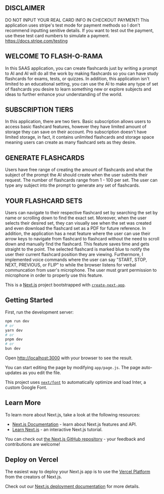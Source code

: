 ## DISCLAIMER

DO NOT INPUT YOUR REAL CARD INFO IN CHECKOUT PAYMENT! 
This application uses stripe's test mode for payment methods so I don't recommend inputting senitive details. If you want to test out the payment, use these test card numbers to simulate a payment. https://docs.stripe.com/testing

## WELCOME TO FLASH-O-RAMA

In this SAAS application, you can create flashcards just by writing a prompt to AI and AI will do all the work by making flashcards so you can have study flashcards for exams, tests, or quizzes. In addition, this application isn't limited to an educational setting, you can use the AI to make any type of set of flashcards you desire to learn something new or explore subjects and ideas to further enhance your understanding of the world.

## SUBSCRIPTION TIERS

In this application, there are two tiers. Basic subscription allows users to access basic flashcard features, however they have limited amount of storage they can save on their account. Pro subscription doesn't have limited storage, in fact, it contains unlimited flashcards and storage space meaning users can create as many flashcard sets as they desire.

## GENERATE FLASHCARDS

Users have free range of creating the amount of flashcards and what the subject of the prompt the AI should create when the user submits their request. The number of flashcards range from 1 - 100 per set. The user can type any subject into the prompt to generate any set of flashcards.

## YOUR FLASHCARD SETS

Users can navigate to their respective flashcard set by searching the set by name or scrolling down to find the exact set. Moreover, when the user selects their desired set, they can visually see when the set was created and even download the flashcard set as a PDF for future reference. In addition, the application has a neat feature where the user can use their arrow keys to navigate from flashcard to flashcard without the need to scroll down and manually find the flashcard. This feature saves time and gets straight to the point. The selected flashcard is marked blue to notify the user their current flashcard position they are viewing. Furthermore, I implemented voice commands where the user can say "START, STOP, NEXT, PREVIOUS, or FLIP" to while the browser listens for verbal communcation from user's microphone. The user must grant permission to microphone in order to properly use this feature.

This is a [Next.js](https://nextjs.org/) project bootstrapped with [`create-next-app`](https://github.com/vercel/next.js/tree/canary/packages/create-next-app).

## Getting Started

First, run the development server:

```bash
npm run dev
# or
yarn dev
# or
pnpm dev
# or
bun dev
```

Open [http://localhost:3000](http://localhost:3000) with your browser to see the result.

You can start editing the page by modifying `app/page.js`. The page auto-updates as you edit the file.

This project uses [`next/font`](https://nextjs.org/docs/basic-features/font-optimization) to automatically optimize and load Inter, a custom Google Font.

## Learn More

To learn more about Next.js, take a look at the following resources:

- [Next.js Documentation](https://nextjs.org/docs) - learn about Next.js features and API.
- [Learn Next.js](https://nextjs.org/learn) - an interactive Next.js tutorial.

You can check out [the Next.js GitHub repository](https://github.com/vercel/next.js/) - your feedback and contributions are welcome!

## Deploy on Vercel

The easiest way to deploy your Next.js app is to use the [Vercel Platform](https://vercel.com/new?utm_medium=default-template&filter=next.js&utm_source=create-next-app&utm_campaign=create-next-app-readme) from the creators of Next.js.

Check out our [Next.js deployment documentation](https://nextjs.org/docs/deployment) for more details.